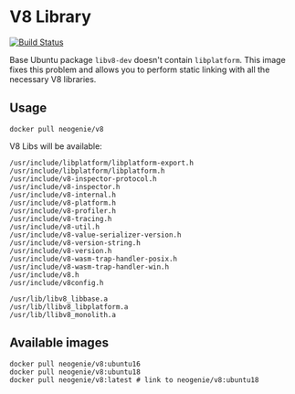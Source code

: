 # V8 Library

[![Build Status](https://travis-ci.com/neogenie/v8.svg?branch=master)](https://travis-ci.com/neogenie/v8)

Base Ubuntu package `libv8-dev` doesn't contain `libplatform`. 
This image fixes this problem and allows you to perform static linking with all the necessary V8 libraries.

## Usage

```
docker pull neogenie/v8
```

V8 Libs will be available:

```
/usr/include/libplatform/libplatform-export.h
/usr/include/libplatform/libplatform.h
/usr/include/v8-inspector-protocol.h
/usr/include/v8-inspector.h
/usr/include/v8-internal.h
/usr/include/v8-platform.h
/usr/include/v8-profiler.h
/usr/include/v8-tracing.h
/usr/include/v8-util.h
/usr/include/v8-value-serializer-version.h
/usr/include/v8-version-string.h
/usr/include/v8-version.h
/usr/include/v8-wasm-trap-handler-posix.h
/usr/include/v8-wasm-trap-handler-win.h
/usr/include/v8.h
/usr/include/v8config.h

/usr/lib/libv8_libbase.a
/usr/lib/llibv8_libplatform.a
/usr/lib/llibv8_monolith.a
```

## Available images

```
docker pull neogenie/v8:ubuntu16
docker pull neogenie/v8:ubuntu18
docker pull neogenie/v8:latest # link to neogenie/v8:ubuntu18
```


